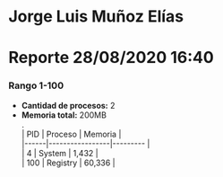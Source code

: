 # Jorge Luis Muñoz Elías
# Reporte 28/08/2020 16:40
### Rango 1-100  
- **Cantidad de procesos:** 2 
- **Memoria total:** 200MB        
 .  
  | PID  | Proceso         | Memoria |        
  |------|-----------------|---------    |        	
  | 4  | System             | 1,432     |       
  | 100  | Registry             | 60,336     |       
